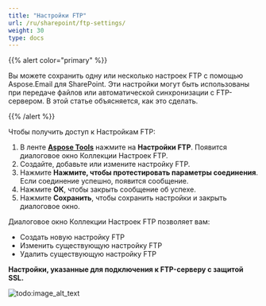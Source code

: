 ```yaml
---
title: "Настройки FTP"
url: /ru/sharepoint/ftp-settings/
weight: 30
type: docs
---
```



{{% alert color="primary" %}} 

Вы можете сохранить одну или несколько настроек FTP с помощью Aspose.Email для SharePoint. Эти настройки могут быть использованы при передаче файлов или автоматической синхронизации с FTP-сервером. В этой статье объясняется, как это сделать.

{{% /alert %}} 

Чтобы получить доступ к Настройкам FTP: 

1. В ленте [**Aspose Tools**](/email/sharepoint/about-document-library-synchronization/) нажмите на **Настройки FTP**. Появится диалоговое окно Коллекции Настроек FTP.
1. Создайте, добавьте или измените настройку FTP.
1. Нажмите **Нажмите, чтобы протестировать параметры соединения**. Если соединение успешно, появится сообщение.
1. Нажмите **ОК**, чтобы закрыть сообщение об успехе.
1. Нажмите **Сохранить**, чтобы сохранить настройки и закрыть диалоговое окно.

Диалоговое окно Коллекции Настроек FTP позволяет вам:

- Создать новую настройку FTP
- Изменить существующую настройку FTP
- Удалить существующую настройку FTP

**Настройки, указанные для подключения к FTP-серверу с защитой SSL.** 

![todo:image_alt_text](ftp-settings_1.png)